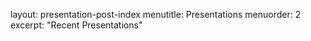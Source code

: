 layout: presentation-post-index
menutitle: Presentations
menuorder: 2
excerpt: "Recent Presentations"


